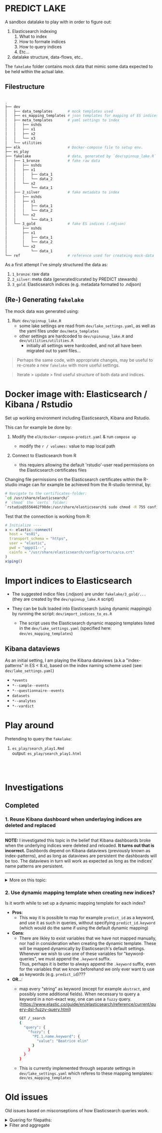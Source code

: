 # PREDICT LAKE

A sandbox datalake to play with in order to figure out:

1) Elasticsearch indexing
    1) What to index
    1) How to formate indices
    1) How to query indices
    1) Etc...
1) datalake structure, data-flows, etc..

The `fakelake` folder contains mock data that mimic some data expected to be held within the actual lake.

## Filestructure

```bash

.
├── dev
│   ├── data_templates       # mock templates used
│   ├── es_mapping_templates # json templates for mapping of ES indices
│   ├── meta_templates       # yaml settings to index
│   │   ├── nshds
│   │   ├── x1
│   │   ├── x2
│   │   └── x3
│   └── utilities
├── elk                      # Docker-compose file to setup env.
├── es_play
├── fakelake                 # data, generated by `dev/spinnup_lake.R`
│   ├── 1_bronze             # fake raw data
│   │   ├── nshds
│   │   ├── x1
│   │   │   ├── data_1
│   │   │   └── data_2
│   │   └── x2
│   │       └── data_1
│   ├── 2_silver             # fake metadata to index
│   │   ├── nshds
│   │   ├── x1
│   │   │   ├── data_1
│   │   │   └── data_2
│   │   └── x2
│   │       └── data_1
│   └── 3_gold               # fake ES indices (.ndjson)
│       ├── nshds
│       ├── x1
│       │   ├── data_1
│       │   └── data_2
│       └── x2
│           └── data_1
└── ref                      # reference used for createing mock-data
```

As a first attempt I've simply structured the data as:

1) `1_bronze`: raw data
2) `2_silver`: meta data (generated/curated by PREDICT stewards)
3) `3_gold`: Elasticsearch indices (e.g. metadata formated to .ndjson)


## (Re-) Generating `fakelake`
The mock data was generated using:

1. Run: `dev/spinnup_lake.R`
    - some lake settings are read from `dev/lake_settings.yaml`, as well as the yaml files under `dev/meta_templates`
    - other settings are hardcoded to `dev/spinunup_lake.R` and `dev/utilities/utilities.R`
        - initially all settings were hardcoded, and not all have been migrated out to yaml files... 

> Perhaps the same code, with appropriate changes, may be useful to re-create a new `fakelake` with more useful settings. 

>Iterate > update > find useful structure of both data and indices.


# Docker image with: Elasticsearch / Kibana / Rstudio 

Set up working environment including Elasticsearch, Kibana and Rstudio.

This can for example be done by:

1. Modify  the `elk/docker-compose-predict.yaml` & run `compose up`  
    * modify the `r / volumes:` value to map local path

2. Connect to Elasticsearch from R
    * this requiers allowing the default 'rstudio'-user read permissions on the Elasticsearch certificates files

Changing file permissions on the Elasticsearch certificates within the R-studio image can for example be achieved from the R-studio terminal, by:

```bash
# Navigate to the certificates-folder:  
`cd /usr/share/elasticsearch/`
# `chmod` the `certs` folder:
`rstudio@5556462f98de:/usr/share/elasticsearch$ sudo chmod -R 755 config/`
```

Test that the connection is working from R:
```R
# Initialize ----
x <- elastic::connect(
  host = "es01", 
  transport_schema = "https", 
  user = "elastic", 
  pwd = "qqpp11--",
  cainfo = "/usr/share/elasticsearch/config/certs/ca/ca.crt"
)
x$ping()
```

# Import indices to Elasticsearch
* The suggested indice files (.ndjson) are under `fakelake/3_gold/...` (they are created by the `dev/spinnup_lake.R` script)

* They can be bulk loaded into Elasticsearch (using dynamic mappings) by running the script: `dev/import_indices_to_es.R`

  + The script uses the Elasticsearch dynamic mapping templates listed in the
    `dev/lake_settings.yaml` (specified here: `dev/es_mapping_templates`)

## Kibana dataviews

As an initial setting, I am playing the Kibana dataviews (a.k.a "index-patterns" in ES < 8.x), based on the index naming scheme used (see: `dev/lake_settings.yaml`)

* `*events`
* `*--sample--events`
* `*--questionnaire--events`
* `datasets`
* `*--analytes`
* `*--vardict`



# Play around

Pretending to query the `fakelake`:

1) `es_play/search_play1.Rmd`  
    output: `es_play/search_play1.html`

<br><br>


# Investigations

## Completed

### 1. Reuse Kibana dashboard when underlaying indices are deleted and replaced

---------------
**NOTE:** I investigated this topic in the belief that Kibana dashboards broke when the underlying indices were deleted and reloaded. **It turns out that is incorrect.** Dashbords depend on Kibana dataviews (previously known as index-patterns), and as long as dataviews are persistent the dashboards will be too. The dataviews in turn will work as expected as long as the indices’ name patterns are persistent.

---------------

<details> 
<summary>More on this topic:</summary>
A Kibana dashboard is a separate object that has a parent-relationship with a Kibana dataview, see: [Kibana: Stack Management > Saved objects]. A dashboard object can be exported and imported as a .ndjson file. The .ndjson file may be modified outside Kibana.  
  
Likewise, Kibana dataviews are separate objects (that may have no relationships, or may have a child-relationship with a given Kiabana dashboard). They represent Elasticsearch indices through a pattern match based on the indices’ given name.
  
The relationships (parent/child) between a Kibana dashboard object and a Kibana dataview object is defined through the dataview identifier. By default, when creating a new data-view in Kibana, it is automatically assigned a new uuid identifier. If the dataview is deleted it will essentially be impossible to replace it with the same uuid identifier. However, upon creating dataviews in Kibana GUI, one has the option to set the dataview identifier manually (i.e. without using the default uuid). It is thus possible to **set a persistent dataview identifier**, allowing the dataview to be deleted and replaced (with the same identifier). The parent-relationship with dashboards will then be kept intact. 

#### Initial lookups to make dashboards persistent:

  1) __Solution 1__: It is possible to open each dashboard panel and 
    selct `Edit lens`, and from there select which  `dataview` to use
      + Must be done manually for each panel
  <br><br>

  2) __Solution 2__: It is possible to delete all documents in an index, 
    without deleting the actual index (uuid), through "delete by query":
        + https://www.elastic.co/guide/en/elasticsearch/reference/current/docs-delete-by-query.html
        + 
          ```bash
          POST my-index-000001/_delete_by_query?conflicts=proceed
          {
            "query": {
              "match_all": {}
            }
          }
          ```
        + It is said to be an expensive process: https://discuss.elastic.co/t/delete-all-data-from-index-without-deleting-index/87661/2)
  <br><br>

  3) __Solution 3__: It is possible to export the dashbord object as .ndjson, 
     modify the .ndjson file to apply it to new data-views, then import back 
     into Kibana.
        + Here is a suggestion:
          https://kifarunix.com/update-change-kibana-visualization-index-pattern/
            * Requiers a lot of manual steps. *Can this be scripted??*

</details>




### 2. Use dynamic mapping template when creating new indices?

Is it worth while to set up a dynamic mapping template for each index?
  * __Pros__:
      + This way it is possible to map for example `predict_id` as a keyword,
        and use it as such in queries, without specifying 
        `predict_id.keyword` (which would do the same if using the default 
        dynamic mapping)
  * __Cons__: 
      + There are likley to exist variables that we have not 
        mapped manually, nor had in consideration when creating the dynamic
        template. These will be mapped dynamically by Elasticsearch's default
        settings. Whenever we wish to use one of these variables for 
        "keyword-queries", we must append the `.keyword` suffix. 
        <br>
        Thus, perhaps it is better to always append the `.keyword` suffix, 
        even for the variables that we know beforehand we only ever want to 
        use as keywords (e.g. `predict_id`)???
  * __OR..__:
      + map every "string" as keyword (except for example `abstract`, and 
      possibly some additional fields). When necessary to query a keyword in 
      a non-exact way, one can use a `fuzzy` query.
      (https://www.elastic.co/guide/en/elasticsearch/reference/current/query-dsl-fuzzy-query.html)    
      
        ```bash
        GET /_search
        {
          "query": {
            "fuzzy": {
              "PI.1.name.keyword": {
                "value": "Beatrice elin"
              }
            }
          }
        }
        ```
      
      + This is currently implemented through separate settings in 
        `dev/lake_settings.yaml` which referes to these mapping templates:
        `dev/es_mapping_templates`
          

# Old issues

Old issues based on misconseptions of how Elasticsearch queries work.

<details> 
<summary>Quering for filepaths:</summary>

## Quering for filepaths
Using the Kibana `Dev Tools` console:

This works:
```bash
GET /_search
{
  "size": 0, 
  "query": {
    "query_string": {
      "default_field": "dataset.filename",
      "query": "/fakelake/1_bronze/nshds/nshds_mock.tsv"
    }
  },
  "aggs": {
    "individuals": {
      "terms": {"field": "predict_id.keyword", "size": 500}
    }
  }
}
```

This works:
```bash
GET /_search
{
  "size": 0,
  "query": {
    "query_string": {
      "default_field": "dataset.filename",
      "query": "x2/data_1/mock_UMEA-01-19ML+CDT_EDTA_PLASMA_02FEB1792.XLSX"
    }
  }, 
  "aggs": {
    "individuals": {
      "terms": {"field": "predict_id.keyword", "size": 500}
    }
  }
}
```

This **does not** work:
```bash
GET /_search
{
  "size": 0,
  "query": {
    "query_string": {
      "default_field": "dataset.filename",
      "query": "1_bronze/x2/data_1/mock_UMEA-01-19ML+CDT_EDTA_PLASMA_02FEB1792.XLSX"
    }
  }, 
  "aggs": {
    "individuals": {
      "terms": {"field": "predict_id.keyword", "size": 500}
    }
  }
}

# Further tests:
# query: "/fakelake/1_bronze/x2/data_1"      -- works
# query: "\/fakelake\/1_bronze\/x2\/data_1*" -- works
# query: "/fakelake/1_bronze/x2/data_1*"     -- works
# query: "/fakelake/1_bronze/x2/data_1/*"    -- error

# query: "x2/data_1/mock_UMEA-01-19ML+CDT_EDTA_PLASMA_02FEB1792.XLSX"          -- works
# query: "1_bronze/x2/data_1/mock_UMEA-01-19ML+CDT_EDTA_PLASMA_02FEB1792.XLSX" -- error

# ==============================================================================
# More structured tests:
# query: "/fakelake/1_bronze/x2/data_1/mock_UMEA-01-19ML+CDT_EDTA_PLASMA_02FEB1792.XLSX" -- error (original query)
# query: "fakelake/1_bronze/x2/data_1/mock_UMEA-01-19ML+CDT_EDTA_PLASMA_02FEB1792.XLSX" -- ok

# query: "/1_bronze/x2/data_1/mock_UMEA-01-19ML+CDT_EDTA_PLASMA_02FEB1792.XLSX" -- ok
# query: "1_bronze/x2/data_1/mock_UMEA-01-19ML+CDT_EDTA_PLASMA_02FEB1792.XLSX" -- error

# query: "/x2/data_1/mock_UMEA-01-19ML+CDT_EDTA_PLASMA_02FEB1792.XLSX" -- error
# query: "x2/data_1/mock_UMEA-01-19ML+CDT_EDTA_PLASMA_02FEB1792.XLSX" -- ok

# query: "/data_1/mock_UMEA-01-19ML+CDT_EDTA_PLASMA_02FEB1792.XLSX" -- ok
# query: "data_1/mock_UMEA-01-19ML+CDT_EDTA_PLASMA_02FEB1792.XLSX" -- error

# query: "/mock_UMEA-01-19ML+CDT_EDTA_PLASMA_02FEB1792.XLSX" -- error
# query: "mock_UMEA-01-19ML+CDT_EDTA_PLASMA_02FEB1792.XLSX" -- ok

# Conclusion: 
# - works with even number of '/'
# - errors with odd number of '/'

# query: "\/mock_UMEA-01-19ML+CDT_EDTA_PLASMA_02FEB1792.XLSX" -- error
# query: "\\/mock_UMEA-01-19ML+CDT_EDTA_PLASMA_02FEB1792.XLSX" -- ok  ==> need double escape of '/'

# original query with double escape:
# query: "\\/fakelake\\/1_bronze\\/x2\\/data_1\\/mock_UMEA-01-19ML+CDT_EDTA_PLASMA_02FEB1792.XLSX" -- OK!
```

### Solution

* Forward slash ('/')  must be double escaped when used in query
* Also, `query_string` might not be the best option, probably better to use `bool` instead (see: [Filter and aggregate])

</details> 

<details> 
<summary>Filter and aggregate</summary>


## Filter and aggregate
### Issue
```bash
# --------------------------
# I was hoping this query would only return the individuals included in 
# the file "/fakelake/1_bronze/x1/data_2/mock_Olink_NPX_1791-02-02.csv"
#
# Instead all included individuals in the lake are returned... 
# How do I reformulate the query to return only individuals in file?
GET /_search
{
  "size": 0,
  "query": {
    "query_string": {
      "default_field": "dataset.filename",
      "query": "\\/fakelake\\/1_bronze\\/x1\\/data_2\\/mock_Olink_NPX_1791-02-02.csv"
    }
  },
  "aggs": {
    "individuals": {
      "terms": {"field": "predict_id.keyword", "size": 500}
    }
  }
}
```

### Solution
Apparently `query_string` performes some sort of text-search that I don't 
understand.

Using boolean search does what I want:

```bash
# --------------------------
GET /_search
{
  "query": {
    "bool": {
      "filter": {
        "term": {
          "dataset.filename.keyword": "/fakelake/1_bronze/x1/data_2/mock_Olink_NPX_1791-02-02.csv"
        }
      }
    }
  }, 
  "aggs": {
    "individuals": {
      "terms": {"field": "predict_id.keyword", "size": 500}
    }    
  }
}
```

NOTE: this way it's not necessary to escape forward slash characters.

</details>
